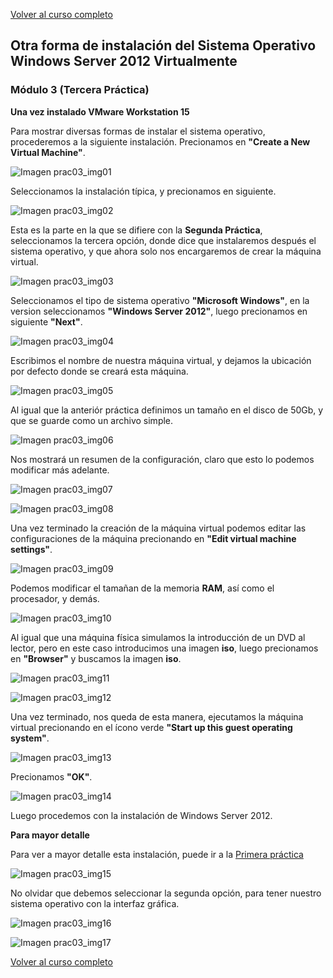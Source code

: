 [Volver al curso completo](https://github.com/garyDav/Blogs/blob/master/WindowsServer2012/teoria.md)

## Otra forma de instalación del Sistema Operativo Windows Server 2012 Virtualmente

### Módulo 3 (Tercera Práctica)

__Una vez instalado VMware Workstation 15__

Para mostrar diversas formas de instalar el sistema operativo, procederemos a la siguiente instalación. Precionamos en __"Create a New Virtual Machine"__.

![Imagen prac03_img01](https://github.com/garyDav/Blogs/blob/master/WindowsServer2012/img/prac03_img01.png)

Seleccionamos la instalación típica, y precionamos en siguiente.

![Imagen prac03_img02](https://github.com/garyDav/Blogs/blob/master/WindowsServer2012/img/prac03_img02.png)

Esta es la parte en la que se difiere con la __Segunda Práctica__, seleccionamos la tercera opción, donde dice que instalaremos después el sistema operativo, y que ahora solo nos encargaremos de crear la máquina virtual.

![Imagen prac03_img03](https://github.com/garyDav/Blogs/blob/master/WindowsServer2012/img/prac03_img03.png)

Seleccionamos el tipo de sistema operativo __"Microsoft Windows"__, en la version seleccionamos __"Windows Server 2012"__, luego precionamos en siguiente __"Next"__.

![Imagen prac03_img04](https://github.com/garyDav/Blogs/blob/master/WindowsServer2012/img/prac03_img04.png)

Escribimos el nombre de nuestra máquina virtual, y dejamos la ubicación por defecto donde se creará esta máquina.

![Imagen prac03_img05](https://github.com/garyDav/Blogs/blob/master/WindowsServer2012/img/prac03_img05.png)

Al igual que la anteriór práctica definimos un tamaño en el disco de 50Gb, y que se guarde como un archivo simple.

![Imagen prac03_img06](https://github.com/garyDav/Blogs/blob/master/WindowsServer2012/img/prac03_img06.png)

Nos mostrará un resumen de la configuración, claro que esto lo podemos modificar más adelante.

![Imagen prac03_img07](https://github.com/garyDav/Blogs/blob/master/WindowsServer2012/img/prac03_img07.png)

![Imagen prac03_img08](https://github.com/garyDav/Blogs/blob/master/WindowsServer2012/img/prac03_img08.png)

Una vez terminado la creación de la máquina virtual podemos editar las configuraciones de la máquina precionando en __"Edit virtual machine settings"__.

![Imagen prac03_img09](https://github.com/garyDav/Blogs/blob/master/WindowsServer2012/img/prac03_img09.png)

Podemos modificar el tamañan de la memoria __RAM__, así como el procesador, y demás.

![Imagen prac03_img10](https://github.com/garyDav/Blogs/blob/master/WindowsServer2012/img/prac03_img10.png)

Al igual que una máquina física simulamos la introducción de un DVD al lector, pero en este caso introducimos una imagen __iso__, luego precionamos en __"Browser"__ y buscamos la imagen __iso__.

![Imagen prac03_img11](https://github.com/garyDav/Blogs/blob/master/WindowsServer2012/img/prac03_img11.png)

![Imagen prac03_img12](https://github.com/garyDav/Blogs/blob/master/WindowsServer2012/img/prac03_img12.png)

Una vez terminado, nos queda de esta manera, ejecutamos la máquina virtual precionando en el ícono verde __"Start up this guest operating system"__.

![Imagen prac03_img13](https://github.com/garyDav/Blogs/blob/master/WindowsServer2012/img/prac03_img13.png)

Precionamos __"OK"__.

![Imagen prac03_img14](https://github.com/garyDav/Blogs/blob/master/WindowsServer2012/img/prac03_img14.png)

Luego procedemos con la instalación de Windows Server 2012.

__Para mayor detalle__

Para ver a mayor detalle esta instalación, puede ir a la [Primera práctica](https://github.com/garyDav/Blogs/blob/master/WindowsServer2012/practica01.md)

![Imagen prac03_img15](https://github.com/garyDav/Blogs/blob/master/WindowsServer2012/img/prac03_img15.png)

No olvidar que debemos seleccionar la segunda opción, para tener nuestro sistema operativo con la interfaz gráfica.

![Imagen prac03_img16](https://github.com/garyDav/Blogs/blob/master/WindowsServer2012/img/prac03_img16.png)

![Imagen prac03_img17](https://github.com/garyDav/Blogs/blob/master/WindowsServer2012/img/prac03_img17.png)

[Volver al curso completo](https://github.com/garyDav/Blogs/blob/master/WindowsServer2012/teoria.md)
